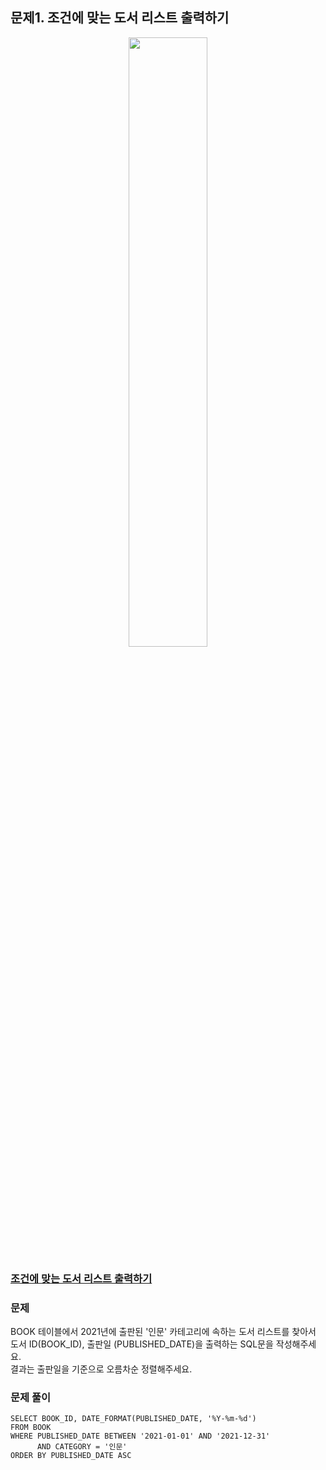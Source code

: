 ## 문제1.  조건에 맞는 도서 리스트 출력하기
<center><img src="https://user-images.githubusercontent.com/77037338/210046724-5f984c66-80c3-4c70-9fdc-32371e86c30c.png" width="50%" height="50%"></center>

### [조건에 맞는 도서 리스트 출력하기](https://school.programmers.co.kr/learn/courses/30/lessons/144853)

### 문제
BOOK 테이블에서 2021년에 출판된 '인문' 카테고리에 속하는 도서 리스트를 찾아서 도서 ID(BOOK_ID), 출판일 (PUBLISHED_DATE)을 출력하는 SQL문을 작성해주세요.<br>
결과는 출판일을 기준으로 오름차순 정렬해주세요.<br>

### 문제 풀이
```Mysql
SELECT BOOK_ID, DATE_FORMAT(PUBLISHED_DATE, '%Y-%m-%d')
FROM BOOK
WHERE PUBLISHED_DATE BETWEEN '2021-01-01' AND '2021-12-31'
      AND CATEGORY = '인문'
ORDER BY PUBLISHED_DATE ASC
```
